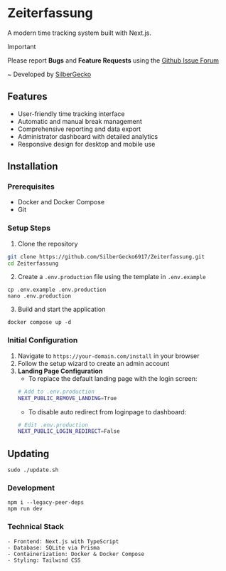# Zeiterfassung

A modern time tracking system built with Next.js.

> [!IMPORTANT]
> Please report **Bugs** and **Feature Requests** using the [Github Issue Forum](https://github.com/SilberGecko6917/Zeiterfassung/issues/new)

~ Developed by [SilberGecko](https://github.com/silbergecko6917)

## Features

- User-friendly time tracking interface
- Automatic and manual break management
- Comprehensive reporting and data export
- Administrator dashboard with detailed analytics
- Responsive design for desktop and mobile use

## Installation

### Prerequisites

- Docker and Docker Compose
- Git

### Setup Steps

1. Clone the repository
```bash
git clone https://github.com/SilberGecko6917/Zeiterfassung.git
cd Zeiterfassung
```
2. Create a `.env.production` file using the template in `.env.example`
```run
cp .env.example .env.production
nano .env.production
```
3. Build and start the application
```run
docker compose up -d
```

### Initial Configuration
1. Navigate to `https://your-domain.com/install` in your browser
2. Follow the setup wizard to create an admin account
3. **Landing Page Configuration**
   - To replace the default landing page with the login screen:
   ```bash
   # Add to .env.production
   NEXT_PUBLIC_REMOVE_LANDING=True
   ```
   - To disable auto redirect from loginpage to dashboard:
   ```bash
   # Edit .env.production
   NEXT_PUBLIC_LOGIN_REDIRECT=False
   ```

## Updating
```run
sudo ./update.sh
```

### Development
```run
npm i --legacy-peer-deps
npm run dev
```

### Technical Stack
    - Frontend: Next.js with TypeScript
    - Database: SQLite via Prisma
    - Containerization: Docker & Docker Compose
    - Styling: Tailwind CSS
